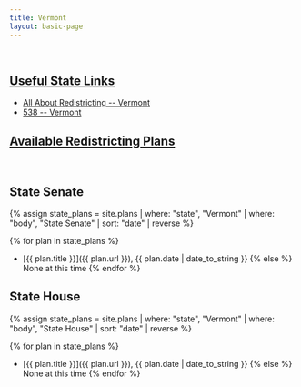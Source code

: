 ```yaml
---
title: Vermont
layout: basic-page
---
```


<br>

<u>Useful State Links</u>
---

- [All About Redistricting -- Vermont](https://redistricting.lls.edu/state/vermont/?cycle=2020&level=Congress&startdate=)
- [538 -- Vermont](https://projects.fivethirtyeight.com/redistricting-2022-maps/vermont/)

<u>Available Redistricting Plans</u>
---

<br>

State Senate
---
{% assign state_plans = site.plans | where: "state", "Vermont" | where: "body", "State Senate" | sort: "date" | reverse %}

{% for plan in state_plans %}
- [{{ plan.title }}]({{ plan.url }}), {{ plan.date | date_to_string }}
{% else %}
None at this time
{% endfor %}


State House
---
{% assign state_plans = site.plans | where: "state", "Vermont" | where: "body", "State House" | sort: "date" | reverse %}

{% for plan in state_plans %}
- [{{ plan.title }}]({{ plan.url }}), {{ plan.date | date_to_string }}
{% else %}
None at this time
{% endfor %}
